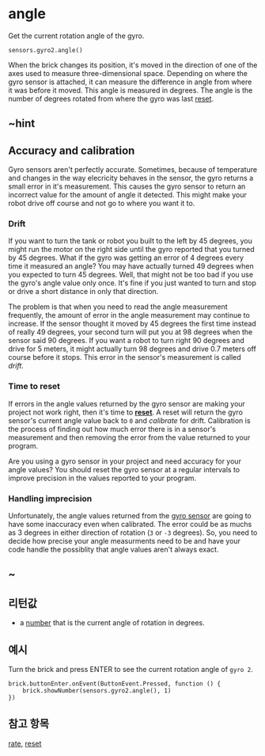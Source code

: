 # angle

Get the current rotation angle of the gyro.

```sig
sensors.gyro2.angle()
```

When the brick changes its position, it's moved in the direction of one of the axes used to measure three-dimensional space. Depending on where the gyro sensor is attached, it can measure the difference in angle from where it was before it moved. This angle is measured in degrees. The angle is the number of degrees rotated from where the gyro was last [reset](/reference/sensors/gyro/reset).

## ~hint

## Accuracy and calibration

Gyro sensors aren't perfectly accurate. Sometimes, because of temperature and changes in the way elecricity behaves in the sensor, the gyro returns a small error in it's measurement. This causes the gyro sensor to return an incorrect value for the amount of angle it detected. This might make your robot drive off course and not go to where you want it to.

### Drift

If you want to turn the tank or robot you built to the left by 45 degrees, you might run the motor on the right side until the gyro reported that you turned by 45 degrees. What if the gyro was getting an error of 4 degrees every time it measured an angle? You may have actually turned 49 degrees when you expected to turn 45 degrees. Well, that might not be too bad if you use the gyro's angle value only once. It's fine if you just wanted to turn and stop or drive a short distance in only that direction.

The problem is that when you need to read the angle measurement frequently, the amount of error in the angle measurement may continue to increase. If the sensor thought it moved by 45 degrees the first time instead of really 49 degrees, your second turn will put you at 98 degrees when the sensor said 90 degrees. If you want a robot to turn right 90 degrees and drive for 5 meters, it might actually turn 98 degrees and drive 0.7 meters off course before it stops. This error in the sensor's measurement is called *drift*.

### Time to reset

If errors in the angle values returned by the gyro sensor are making your project not work right, then it's time to **[reset](/reference/sensors/gyro/reset)**. A reset will return the gyro sensor's current angle value back to `0` and *calibrate* for drift. Calibration is the process of finding out how much error there is in a sensor's measurement and then removing the error from the value returned to your program.

Are you using a gyro sensor in your project and need accuracy for your angle values? You should reset the gyro sensor at a regular intervals to improve precision in the values reported to your program.

### Handling imprecision

Unfortunately, the angle values returned from the [gyro sensor](https://education.lego.com/en-us/products/ev3-gyro-sensor-/45505) are going to have some inaccuracy even when calibrated. The error could be as muchs as 3 degrees in either direction of rotation (`3` or `-3` degrees). So, you need to decide how precise your angle measurments need to be and have your code handle the possiblity that angle values aren't always exact.

## ~

## 리턴값

* a [number](/types/number) that is the current angle of rotation in degrees.

## 예시

Turn the brick and press ENTER to see the current rotation angle of `gyro 2`.

```blocks
brick.buttonEnter.onEvent(ButtonEvent.Pressed, function () {
    brick.showNumber(sensors.gyro2.angle(), 1)
})
```

## 참고 항목

[rate](/reference/sensors/gyro/rate), [reset](/reference/sensors/gyro/reset)
